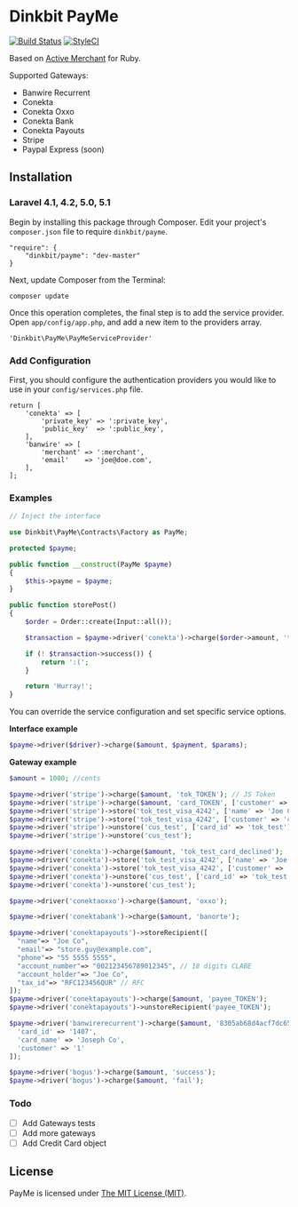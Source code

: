 # Dinkbit PayMe

[![Build Status](https://img.shields.io/travis/dinkbit/payme.svg?style=flat-square)](https://travis-ci.org/dinkbit/payme)
[![StyleCI](https://styleci.io/repos/24345061/shield)](https://styleci.io/repos/24345061)

Based on [Active Merchant](http://github.com/Shopify/active_merchant) for Ruby.

Supported Gateways:
* Banwire Recurrent
* Conekta
* Conekta Oxxo
* Conekta Bank
* Conekta Payouts
* Stripe
* Paypal Express (soon)

## Installation

### Laravel 4.1, 4.2, 5.0, 5.1

Begin by installing this package through Composer. Edit your project's `composer.json` file to require `dinkbit/payme`.

	"require": {
		"dinkbit/payme": "dev-master"
	}

Next, update Composer from the Terminal:

    composer update

Once this operation completes, the final step is to add the service provider. Open `app/config/app.php`, and add a new item to the providers array.

    'Dinkbit\PayMe\PayMeServiceProvider'

### Add Configuration

First, you should configure the authentication providers you would like to use in your `config/services.php` file.

	return [
		'conekta' => [
			'private_key' => ':private_key',
			'public_key'  => ':public_key',
		],
		'banwire' => [
			'merchant' => ':merchant',
			'email'    => 'joe@doe.com',
		],
	];

### Examples

```php
// Inject the interface

use Dinkbit\PayMe\Contracts\Factory as PayMe;

protected $payme;

public function __construct(PayMe $payme)
{
    $this->payme = $payme;
}

public function storePost()
{
    $order = Order::create(Input::all());

    $transaction = $payme->driver('conekta')->charge($order->amount, 'tok_test');

    if (! $transaction->success()) {
    	return ':(';
    }

    return 'Hurray!';
}

```

You can override the service configuration and set specific service options.

**Interface example**

```php
$payme->driver($driver)->charge($amount, $payment, $params);

```

**Gateway example**

```php
$amount = 1000; //cents

$payme->driver('stripe')->charge($amount, 'tok_TOKEN'); // JS Token
$payme->driver('stripe')->charge($amount, 'card_TOKEN', ['customer' => 'cus_TOKEN']);
$payme->driver('stripe')->store('tok_test_visa_4242', ['name' => 'Joe Co', 'email' => 'store.guy@example.com']);
$payme->driver('stripe')->store('tok_test_visa_4242', ['customer' => 'cus_test']);
$payme->driver('stripe')->unstore('cus_test', ['card_id' => 'tok_test']);
$payme->driver('stripe')->unstore('cus_test');

$payme->driver('conekta')->charge($amount, 'tok_test_card_declined');
$payme->driver('conekta')->store('tok_test_visa_4242', ['name' => 'Joe Co', 'email' => 'store.guy@example.com']);
$payme->driver('conekta')->store('tok_test_visa_4242', ['customer' => 'cus_test']);
$payme->driver('conekta')->unstore('cus_test', ['card_id' => 'tok_test']);
$payme->driver('conekta')->unstore('cus_test');

$payme->driver('conektaoxxo')->charge($amount, 'oxxo');

$payme->driver('conektabank')->charge($amount, 'banorte');

$payme->driver('conektapayouts')->storeRecipient([
  "name"=> "Joe Co",
  "email"=> "store.guy@example.com",
  "phone"=> "55 5555 5555",
  "account_number"=> "002123456789012345", // 18 digits CLABE
  "account_holder"=> "Joe Co",
  "tax_id"=> "RFC123456QUR" // RFC
]);
$payme->driver('conektapayouts')->charge($amount, 'payee_TOKEN');
$payme->driver('conektapayouts')->unstoreRecipient('payee_TOKEN');

$payme->driver('banwirerecurrent')->charge($amount, '8305ab68d4acf7dc650364d3f31a7318', [
  'card_id' => '1407',
  'card_name' => 'Joseph Co',
  'customer' => '1'
]);

$payme->driver('bogus')->charge($amount, 'success');
$payme->driver('bogus')->charge($amount, 'fail');

```

### Todo

- [ ] Add Gateways tests
- [ ] Add more gateways
- [ ] Add Credit Card object

## License

PayMe is licensed under [The MIT License (MIT)](LICENSE).

